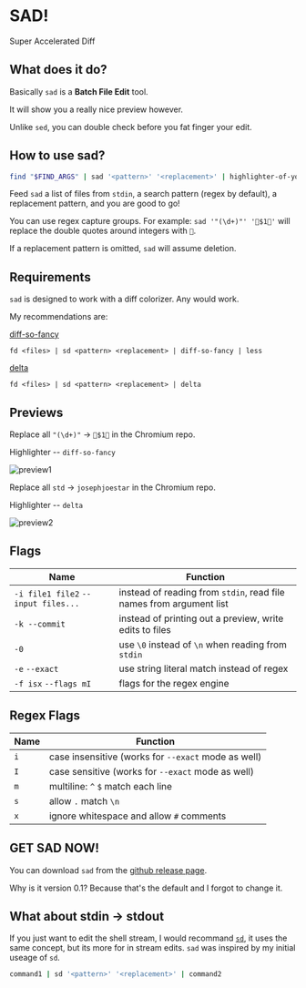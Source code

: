 # SAD!

Super Accelerated Diff

## What does it do?

Basically `sad` is a **Batch File Edit** tool.

It will show you a really nice preview however.

Unlike `sed`, you can double check before you fat finger your edit.

## How to use sad?

```sh
find "$FIND_ARGS" | sad '<pattern>' '<replacement>' | highlighter-of-your-choice
```

Feed `sad` a list of files from `stdin`, a search pattern (regex by default), a replacement pattern, and you are good to go!

You can use regex capture groups. For example: `sad '"(\d+)"' '🌈$1🌈'` will replace the double quotes around integers with `🌈`.

If a replacement pattern is omitted, `sad` will assume deletion.

## Requirements

`sad` is designed to work with a diff colorizer. Any would work.

My recommendations are:

[diff-so-fancy](https://github.com/so-fancy/diff-so-fancy)

`fd <files> | sd <pattern> <replacement> | diff-so-fancy | less`

[delta](https://github.com/dandavison/delta)

`fd <files> | sd <pattern> <replacement> | delta`

## Previews

Replace all `"(\d+)"` -> `🌈$1🌈` in the Chromium repo.

Highlighter -- `diff-so-fancy`

![preview1](https://github.com/ms-jpq/sad/raw/master/previews/preview1.gif)

Replace all `std` -> `josephjoestar` in the Chromium repo.

Highlighter -- `delta`

![preview2](https://github.com/ms-jpq/sad/raw/master/previews/preview2.gif)

## Flags

Name                                | Function
----------------------------------- | -------------------------------------------------------------------
`-i file1 file2` `--input files...` | instead of reading from `stdin`, read file names from argument list
`-k --commit`                       | instead of printing out a preview, write edits to files
`-0`                                | use `\0` instead of `\n` when reading from `stdin`
`-e` `--exact`                      | use string literal match instead of regex
`-f isx` `--flags mI`               | flags for the regex engine

## Regex Flags

Name | Function
-----|----------------------------------------------------
`i`  | case insensitive (works for `--exact` mode as well)
`I`  | case sensitive (works for `--exact` mode as well)
`m`  | multiline: `^` `$` match each line
`s`  | allow `.` match `\n`
`x`  | ignore whitespace and allow `#` comments

## GET SAD NOW!

You can download `sad` from the [github release page](https://github.com/ms-jpq/sad/releases).

Why is it version 0.1? Because that's the default and I forgot to change it.

## What about stdin -> stdout

If you just want to edit the shell stream, I would recommand [`sd`](https://github.com/chmln/sd), it uses the same concept, but its more for in stream edits. `sad` was inspired by my initial useage of `sd`.

```sh
command1 | sd '<pattern>' '<replacement>' | command2
```
